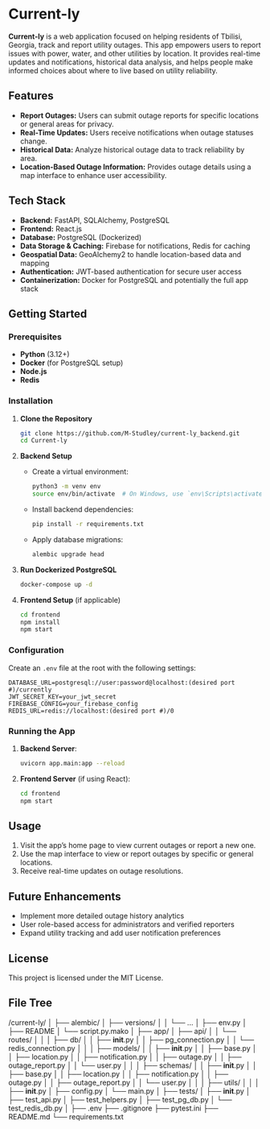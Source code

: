 # Current-ly

**Current-ly** is a web application focused on helping residents of Tbilisi, Georgia, track and report utility outages.
This app empowers users to report issues with power, water, and other utilities by location. It provides real-time
updates and notifications, historical data analysis, and helps people make informed choices about where to live based on
utility reliability.

## Features

- **Report Outages:** Users can submit outage reports for specific locations or general areas for privacy.
- **Real-Time Updates:** Users receive notifications when outage statuses change.
- **Historical Data:** Analyze historical outage data to track reliability by area.
- **Location-Based Outage Information:** Provides outage details using a map interface to enhance user accessibility.

## Tech Stack

- **Backend:** FastAPI, SQLAlchemy, PostgreSQL
- **Frontend:** React.js
- **Database:** PostgreSQL (Dockerized)
- **Data Storage & Caching:** Firebase for notifications, Redis for caching
- **Geospatial Data:** GeoAlchemy2 to handle location-based data and mapping
- **Authentication:** JWT-based authentication for secure user access
- **Containerization:** Docker for PostgreSQL and potentially the full app stack

## Getting Started

### Prerequisites

- **Python** (3.12+)
- **Docker** (for PostgreSQL setup)
- **Node.js**
- **Redis**

### Installation

1. **Clone the Repository**
   ```bash
   git clone https://github.com/M-Studley/current-ly_backend.git
   cd Current-ly
   ```

2. **Backend Setup**
    - Create a virtual environment:
      ```bash
      python3 -m venv env
      source env/bin/activate  # On Windows, use `env\Scripts\activate`
      ```
    - Install backend dependencies:
      ```bash
      pip install -r requirements.txt
      ```
    - Apply database migrations:
      ```bash
      alembic upgrade head
      ```

3. **Run Dockerized PostgreSQL**
   ```bash
   docker-compose up -d
   ```

4. **Frontend Setup** (if applicable)
   ```bash
   cd frontend
   npm install
   npm start
   ```

### Configuration

Create an `.env` file at the root with the following settings:

```env
DATABASE_URL=postgresql://user:password@localhost:(desired port #)/currently
JWT_SECRET_KEY=your_jwt_secret
FIREBASE_CONFIG=your_firebase_config
REDIS_URL=redis://localhost:(desired port #)/0
```

### Running the App

1. **Backend Server**:
   ```bash
   uvicorn app.main:app --reload
   ```

2. **Frontend Server** (if using React):
   ```bash
   cd frontend
   npm start
   ```

## Usage

1. Visit the app’s home page to view current outages or report a new one.
2. Use the map interface to view or report outages by specific or general locations.
3. Receive real-time updates on outage resolutions.

## Future Enhancements

- Implement more detailed outage history analytics
- User role-based access for administrators and verified reporters
- Expand utility tracking and add user notification preferences

## License

This project is licensed under the MIT License.

## File Tree

/current-ly/
│
├── alembic/
│ ├── versions/
│ │ └── ...
│ ├── env.py
│ ├── README
│ └── script.py.mako
│
├── app/
│ ├── api/
│ │ └── routes/
│ │
│ ├── db/
│ │ ├── __init__.py
│ │ ├── pg_connection.py
│ │ └── redis_connection.py
│ │
│ ├── models/
│ │ ├── __init__.py
│ │ ├── base.py
│ │ ├── location.py
│ │ ├── notification.py
│ │ ├── outage.py
│ │ ├── outage_report.py
│ │ └── user.py
│ │
│ ├── schemas/
│ │ ├── __init__.py
│ │ ├── base.py
│ │ ├── location.py
│ │ ├── notification.py
│ │ ├── outage.py
│ │ ├── outage_report.py
│ │ └── user.py
│ │
│ ├── utils/
│ │
│ ├── __init__.py
│ ├── config.py
│ └── main.py
│
├── tests/
│ ├── __init__.py
│ ├── test_api.py
│ ├── test_helpers.py
│ ├── test_pg_db.py
│ └── test_redis_db.py
│
├── .env
├── .gitignore
├── pytest.ini
├── README.md
└── requirements.txt
